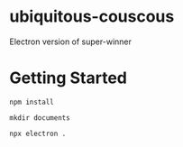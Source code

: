 # ubiquitous-couscous
Electron version of super-winner

# Getting Started
```
npm install
```

```
mkdir documents
```

```
npx electron .
```

